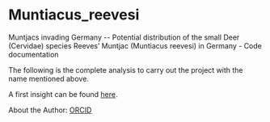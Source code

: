 # Muntiacus_reevesi
Muntjacs invading Germany -- Potential distribution of the small Deer (Cervidae) species Reeves’ Muntjac (Muntiacus reevesi) in Germany - Code documentation

The following is the complete analysis to carry out the project with the name mentioned above.

A first insight can be found [here](https://www.biogeo.uni-bayreuth.de/biogeo/de/pub/html/16/168792/P_2.05_Louis-Marvin_Sander_Muntjacs_invading_europe.pdf).

About the Author: [ORCID](https://orcid.org/0000-0003-3487-5238)
